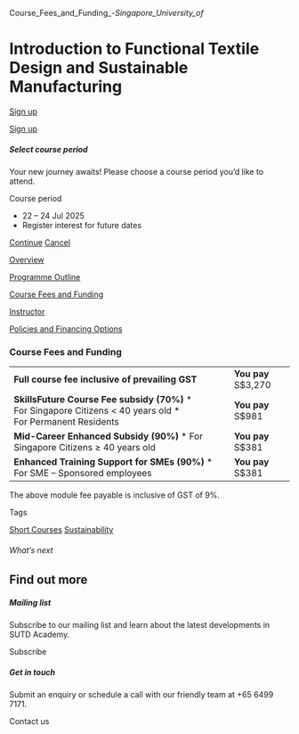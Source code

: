 Course_Fees_and_Funding_-_Singapore_University_of_



Introduction to Functional Textile Design and Sustainable Manufacturing
=======================================================================

[Sign up](#popup-masthead)

[Sign up](#popup-masthead)

##### Select course period

Your new journey awaits! Please choose a course period you’d like to attend.

Course period

* 22 – 24 Jul 2025
* Register interest for future dates

[Continue](#)
[Cancel](#)

[Overview](/course/introduction-to-functional-textile-design-and-sustainable-manufacturing/#tabs)

[Programme Outline](/course/introduction-to-functional-textile-design-and-sustainable-manufacturing/programme-outline/#tabs)

[Course Fees and Funding](/course/introduction-to-functional-textile-design-and-sustainable-manufacturing/course-fees-and-funding/#tabs)

[Instructor](/course/introduction-to-functional-textile-design-and-sustainable-manufacturing/instructor/#tabs)

[Policies and Financing Options](/course/introduction-to-functional-textile-design-and-sustainable-manufacturing/policies-and-financing-options/#tabs)

### Course Fees and Funding

|  |  |
| --- | --- |
| **Full course fee inclusive of prevailing GST** | **You pay**  S$3,270 |
| **SkillsFuture Course Fee subsidy (70%)**  * For Singapore Citizens < 40 years old * For Permanent Residents | **You pay**  S$981 |
| **Mid-Career Enhanced Subsidy (90%)**  * For Singapore Citizens ≥ 40 years old | **You pay**  S$381 |
| **Enhanced Training Support for SMEs (90%)**  * For SME – Sponsored employees | **You pay**  S$381 |

The above module fee payable is inclusive of GST of 9%.

Tags

[Short Courses](/admissions/academy/courses-and-modules/?academy-type-course=780)
[Sustainability](/admissions/academy/courses-and-modules/?discipline=833)

###### What’s next

Find out more
-------------

##### Mailing list

Subscribe to our mailing list and learn about the latest developments in SUTD Academy.

Subscribe

##### Get in touch

Submit an enquiry or schedule a call with our friendly team at +65 6499 7171.

Contact us

